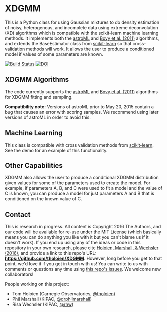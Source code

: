 # XDGMM
This is a Python class for using Gaussian mixtures to do density estimation of noisy, heterogenous, and incomplete data using extreme deconvolution (XD) algorithms which is compatible with the scikit-learn machine learning methods. It implements both the [astroML](http://www.astroml.org/index.html) and [Bovy et al. (2011)](https://github.com/jobovy/extreme-deconvolution) algorithms, and extends the BaseEstimator class from [scikit-learn](http://scikit-learn.org/stable/) so that cross-validation methods will work. It allows the user to produce a conditioned model if values of some parameters are known.

[![Build Status](https://travis-ci.org/tholoien/XDGMM.svg?branch=master)](https://travis-ci.org/tholoien/XDGMM)
[![DOI](https://zenodo.org/badge/65572589.svg)](https://zenodo.org/badge/latestdoi/65572589)

## XDGMM Algorithms
The code currently supports the [astroML](http://www.astroml.org/index.html) and [Bovy et al. (2011)](https://github.com/jobovy/extreme-deconvolution) algorithms for XDGMM fitting and sampling. 

**Compatibility note:** Versions of astroML prior to May 20, 2015 contain a bug that causes an error with scoring samples. We recommend using later versions of astroML in order to avoid this.

## Machine Learning
This class is compatible with cross validation methods from [scikit-learn](http://scikit-learn.org/stable/). See the demo for an example of this functionality.

## Other Capabilities
XDGMM also allows the user to produce a conditional XDGMM distribution given values for some of the parameters used to create the model. For example, if parameters A, B, and C were used to fit a model and the value of C is known, you can produce a model for just parameters A and B that is conditioned on the known value of C.

## Contact

This is research in progress. All content is Copyright 2016 The Authors, and our code will be available for re-use under the MIT License (which basically means you can do anything you like with it but you can't blame us if it doesn't work). If you end up using any of the ideas or code in this repository in your own research, please cite [Holoien, Marshall, & Wechsler (2016)](http://adsabs.harvard.edu/abs/2016arXiv161100363H), and provide a link to this repo's URL: **https://github.com/tholoien/XDGMM**. However, long before you get to that point, we'd love it if you got in touch with us! You can write to us with comments or questions any time using [this repo's issues](https://github.com/tholoien/XDGMM/issues). We welcome new collaborators!

People working on this project:

* Tom Holoien (Carnegie Observatories, [@tholoien](https://github.com/tholoien/empiriciSN/issues/new?body=@tholoien))
* Phil Marshall (KIPAC, [@drphilmarshall](https://github.com/tholoien/empiriciSN/issues/new?body=@drphilmarshall))
* Risa Wechsler (KIPAC, [@rhw](https://github.com/tholoien/empiriciSN/issues/new?body=@rhw))

